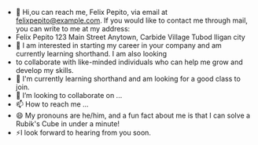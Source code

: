 - 👋 Hi,ou can reach me, Felix Pepito, via email at felixpepito@example.com. If you would like to contact me through mail, you can write to me at my address:
- Felix Pepito 123 Main Street Anytown, Carbide Village Tubod Iligan city
- 👀 I am interested in starting my career in your company and am currently learning shorthand. I am also looking
- to collaborate with like-minded individuals who can help me grow and develop my skills.
- 🌱 I'm currently learning shorthand and am looking for a good class to join.
- 💞️ I’m looking to collaborate on ...
- 📫 How to reach me ...
- 😄 My pronouns are he/him, and a fun fact about me is that I can solve a Rubik's Cube in under a minute!
- ⚡I look forward to hearing from you soon.

<!---
felixpepito/felixpepito is a ✨ special ✨ repository because its `README.md` (this file) appears on your GitHub profile.
You can click the Preview link to take a look at your changes.
--->
